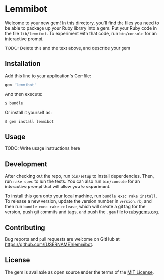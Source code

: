 # Lemmibot

Welcome to your new gem! In this directory, you'll find the files you need to be able to package up your Ruby library into a gem. Put your Ruby code in the file `lib/lemmibot`. To experiment with that code, run `bin/console` for an interactive prompt.

TODO: Delete this and the text above, and describe your gem

## Installation

Add this line to your application's Gemfile:

```ruby
gem 'lemmibot'
```

And then execute:

    $ bundle

Or install it yourself as:

    $ gem install lemmibot

## Usage

TODO: Write usage instructions here

## Development

After checking out the repo, run `bin/setup` to install dependencies. Then, run `rake spec` to run the tests. You can also run `bin/console` for an interactive prompt that will allow you to experiment.

To install this gem onto your local machine, run `bundle exec rake install`. To release a new version, update the version number in `version.rb`, and then run `bundle exec rake release`, which will create a git tag for the version, push git commits and tags, and push the `.gem` file to [rubygems.org](https://rubygems.org).

## Contributing

Bug reports and pull requests are welcome on GitHub at https://github.com/[USERNAME]/lemmibot.

## License

The gem is available as open source under the terms of the [MIT License](http://opensource.org/licenses/MIT).

